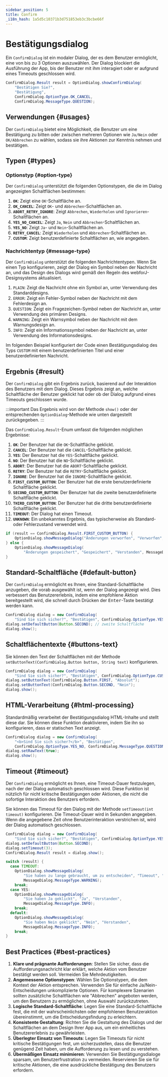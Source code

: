 ```yaml
---
sidebar_position: 5
title: Confirm
_i18n_hash: 1a5d5c10371b3d751853eb3c3bcbe66f
---
```

# Bestätigungsdialog

<DocChip chip='shadow' />
<DocChip chip='since' label='24.02' />
<JavadocLink type="foundation" location="com/webforj/component/optiondialog/ConfirmDialog" top='true'/>

Ein `ConfirmDialog` ist ein modaler Dialog, der es dem Benutzer ermöglicht, eine von bis zu 3 Optionen auszuwählen. Der Dialog blockiert die Ausführung der App, bis der Benutzer mit ihm interagiert oder er aufgrund eines Timeouts geschlossen wird.

```java
ConfirmDialog.Result result = OptionDialog.showConfirmDialog(
    "Bestätigen Sie?", 
    "Bestätigung", 
    ConfirmDialog.OptionType.OK_CANCEL, 
    ConfirmDialog.MessageType.QUESTION);
```

## Verwendungen {#usages}

Der `ConfirmDialog` bietet eine Möglichkeit, die Benutzer um eine Bestätigung zu bitten oder zwischen mehreren Optionen wie `Ja/Nein` oder `OK/Abbrechen` zu wählen, sodass sie ihre Aktionen zur Kenntnis nehmen und bestätigen.

<ComponentDemo 
path='/webforj/confirmdialogconstructor?' 
javaE='https://raw.githubusercontent.com/webforj/webforj-documentation/refs/heads/main/src/main/java/com/webforj/samples/views/optiondialog/confirm/ConfirmDialogConstructorView.java'
height = '350px'
/>

## Typen {#types}

### Optionstyp {#option-type}

Der `ConfirmDialog` unterstützt die folgenden Optionstypen, die die im Dialog angezeigten Schaltflächen bestimmen:

1. **`OK`**: Zeigt eine `OK`-Schaltfläche an.
2. **`OK_CANCEL`**: Zeigt `OK`- und `Abbrechen`-Schaltflächen an.
3. **`ABORT_RETRY_IGNORE`**: Zeigt `Abbrechen`, `Wiederholen` und `Ignorieren`-Schaltflächen an.
4. **`YES_NO_CANCEL`**: Zeigt `Ja`, `Nein` und `Abbrechen`-Schaltflächen an.
5. **`YES_NO`**: Zeigt `Ja`- und `Nein`-Schaltflächen an.
6. **`RETRY_CANCEL`**: Zeigt `Wiederholen` und `Abbrechen`-Schaltflächen an.
7. **`CUSTOM`**: Zeigt benutzerdefinierte Schaltflächen an, wie angegeben.

### Nachrichtentyp {#message-type}

Der `ConfirmDialog` unterstützt die folgenden Nachrichtentypen. Wenn Sie einen Typ konfigurieren, zeigt der Dialog ein Symbol neben der Nachricht an, und das Design des Dialogs wird gemäß den Regeln des webforJ-Designsystems aktualisiert.

1. `PLAIN`: Zeigt die Nachricht ohne ein Symbol an, unter Verwendung des Standarddesigns.
2. `ERROR`: Zeigt ein Fehler-Symbol neben der Nachricht mit dem Fehlerdesign an.
3. `QUESTION`: Zeigt ein Fragezeichen-Symbol neben der Nachricht an, unter Verwendung des primären Designs.
4. `WARNING`: Zeigt ein Warnsymbol neben der Nachricht mit dem Warnungsdesign an.
5. `INFO`: Zeigt ein Informationssymbol neben der Nachricht an, unter Verwendung des Informationsdesigns.

Im folgenden Beispiel konfiguriert der Code einen Bestätigungsdialog des Typs `CUSTOM` mit einem benutzerdefinierten Titel und einer benutzerdefinierten Nachricht.

<ComponentDemo 
path='/webforj/confirmdialogoptions?' 
javaE='https://raw.githubusercontent.com/webforj/webforj-documentation/refs/heads/main/src/main/java/com/webforj/samples/views/optiondialog/confirm/ConfirmDialogOptionsView.java'
height = '350px'
/>

## Ergebnis {#result}

Der `ConfirmDialog` gibt ein Ergebnis zurück, basierend auf der Interaktion des Benutzers mit dem Dialog. Dieses Ergebnis zeigt an, welche Schaltfläche der Benutzer geklickt hat oder ob der Dialog aufgrund eines Timeouts geschlossen wurde.

:::important
Das Ergebnis wird von der Methode `show()` oder der entsprechenden `OptionDialog`-Methode wie unten dargestellt zurückgegeben. 
:::

Das `ConfirmDialog.Result`-Enum umfasst die folgenden möglichen Ergebnisse:

1. **`OK`**: Der Benutzer hat die `OK`-Schaltfläche geklickt.
2. **`CANCEL`**: Der Benutzer hat die `CANCEL`-Schaltfläche geklickt.
3. **`YES`**: Der Benutzer hat die `YES`-Schaltfläche geklickt.
4. **`NO`**: Der Benutzer hat die `NO`-Schaltfläche geklickt.
5. **`ABORT`**: Der Benutzer hat die `ABORT`-Schaltfläche geklickt.
6. **`RETRY`**: Der Benutzer hat die `RETRY`-Schaltfläche geklickt.
7. **`IGNORE`**: Der Benutzer hat die `IGNORE`-Schaltfläche geklickt.
8. **`FIRST_CUSTOM_BUTTON`**: Der Benutzer hat die erste benutzerdefinierte Schaltfläche geklickt.
9. **`SECOND_CUSTOM_BUTTON`**: Der Benutzer hat die zweite benutzerdefinierte Schaltfläche geklickt.
10. **`THIRD_CUSTOM_BUTTON`**: Der Benutzer hat die dritte benutzerdefinierte Schaltfläche geklickt.
11. **`TIMEOUT`**: Der Dialog hat einen Timeout.
12. **`UNKNOWN`**: Ein unbekanntes Ergebnis, das typischerweise als Standard- oder Fehlerzustand verwendet wird.

```java showLineNumbers
if (result == ConfirmDialog.Result.FIRST_CUSTOM_BUTTON) {
    OptionDialog.showMessageDialog("Änderungen verworfen", "Verworfen", "Verstanden");
} else {
    OptionDialog.showMessageDialog(
        "Änderungen gespeichert", "Gespeichert", "Verstanden", MessageDialog.MessageType.INFO);
}
```

## Standard-Schaltfläche {#default-button}

Der `ConfirmDialog` ermöglicht es Ihnen, eine Standard-Schaltfläche anzugeben, die vorab ausgewählt ist, wenn der Dialog angezeigt wird. Dies verbessert das Benutzererlebnis, indem eine empfohlene Aktion bereitgestellt wird, die schnell durch Drücken der <kbd>Enter</kbd>-Taste bestätigt werden kann.

```java showLineNumbers
ConfirmDialog dialog = new ConfirmDialog(
    "Sind Sie sich sicher?", "Bestätigen", ConfirmDialog.OptionType.YES_NO);
dialog.setDefaultButton(Button.SECOND); // zweite Schaltfläche
dialog.show();
```

## Schaltflächentexte {#buttons-text}

Sie können den Text der Schaltflächen mit der Methode `setButtonText(ConfirmDialog.Button button, String text)` konfigurieren.

```java showLineNumbers
ConfirmDialog dialog = new ConfirmDialog(
    "Sind Sie sich sicher?", "Bestätigen", ConfirmDialog.OptionType.CUSTOM);
dialog.setButtonText(ConfirmDialog.Button.FIRST, "Absolut");
dialog.setButtonText(ConfirmDialog.Button.SECOND, "Nein");
dialog.show();
```

## HTML-Verarbeitung {#html-processing}

Standardmäßig verarbeitet der Bestätigungsdialog HTML-Inhalte und stellt diese dar. Sie können diese Funktion deaktivieren, indem Sie ihn so konfigurieren, dass er statischen Text anzeigt.

```java showLineNumbers
ConfirmDialog dialog = new ConfirmDialog(
    "<b>Sind Sie sich sicher?</b>", "Bestätigen",
    ConfirmDialog.OptionType.YES_NO, ConfirmDialog.MessageType.QUESTION);
dialog.setRawText(true);
dialog.show();
```

## Timeout {#timeout}

Der `ConfirmDialog` ermöglicht es Ihnen, eine Timeout-Dauer festzulegen, nach der der Dialog automatisch geschlossen wird. Diese Funktion ist nützlich für nicht kritische Bestätigungen oder Aktionen, die nicht die sofortige Interaktion des Benutzers erfordern.

Sie können das Timeout für den Dialog mit der Methode `setTimeout(int timeout)` konfigurieren. Die Timeout-Dauer wird in Sekunden angegeben. Wenn die angegebene Zeit ohne Benutzerinteraktion verstrichen ist, wird der Dialog automatisch geschlossen.

```java showLineNumbers
ConfirmDialog dialog = new ConfirmDialog(
    "Sind Sie sich sicher?", "Bestätigen", ConfirmDialog.OptionType.YES_NO);
dialog.setDefaultButton(Button.SECOND);
dialog.setTimeout(3);
ConfirmDialog.Result result = dialog.show();

switch (result) {
  case TIMEOUT:
    OptionDialog.showMessageDialog(
        "Sie haben zu lange gebraucht, um zu entscheiden", "Timeout", "Verstanden",
        MessageDialog.MessageType.WARNING);
    break;
  case YES:
    OptionDialog.showMessageDialog(
        "Sie haben Ja geklickt", "Ja", "Verstanden",
        MessageDialog.MessageType.INFO);
    break;
  default:
    OptionDialog.showMessageDialog(
        "Sie haben Nein geklickt", "Nein", "Verstanden",
        MessageDialog.MessageType.INFO);
    break;
}
```

## Best Practices {#best-practices}

1. **Klare und prägnante Aufforderungen**: Stellen Sie sicher, dass die Aufforderungsnachricht klar erklärt, welche Aktion vom Benutzer bestätigt werden soll. Vermeiden Sie Mehrdeutigkeiten.
2. **Angemessene Optionstypen**: Wählen Sie Optionstypen, die dem Kontext der Aktion entsprechen. Verwenden Sie für einfache Ja/Nein-Entscheidungen unkomplizierte Optionen. Für komplexere Szenarien sollten zusätzliche Schaltflächen wie "Abbrechen" angeboten werden, um den Benutzern zu ermöglichen, ohne Auswahl zurückzutreten.
3. **Logische Standard-Schaltfläche**: Legen Sie eine Standard-Schaltfläche fest, die mit der wahrscheinlichsten oder empfohlenen Benutzeraktion übereinstimmt, um die Entscheidungsfindung zu erleichtern.
4. **Konsistente Gestaltung**: Richten Sie die Gestaltung des Dialogs und der Schaltflächen an dem Design Ihrer App aus, um ein einheitliches Benutzererlebnis zu gewährleisten.
5. **Überlegter Einsatz von Timeouts**: Legen Sie Timeouts für nicht kritische Bestätigungen fest, um sicherzustellen, dass die Benutzer genügend Zeit haben, um die Aufforderung zu lesen und zu verstehen.
6. **Übermäßigen Einsatz minimieren**: Verwenden Sie Bestätigungsdialoge sparsam, um Benutzerfrustration zu vermeiden. Reservieren Sie sie für kritische Aktionen, die eine ausdrückliche Bestätigung des Benutzers erfordern.
